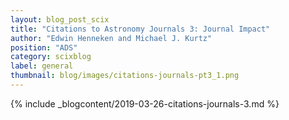 ```yaml
---
layout: blog_post_scix
title: "Citations to Astronomy Journals 3: Journal Impact"
author: "Edwin Henneken and Michael J. Kurtz"
position: "ADS"
category: scixblog
label: general
thumbnail: blog/images/citations-journals-pt3_1.png
---
```


{% include _blogcontent/2019-03-26-citations-journals-3.md %}